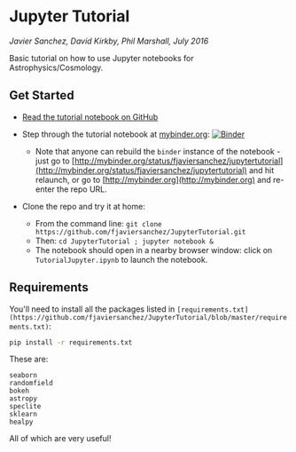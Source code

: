 # Jupyter Tutorial

*Javier Sanchez, David Kirkby, Phil Marshall, July 2016*

Basic tutorial on how to use Jupyter notebooks for Astrophysics/Cosmology.

## Get Started

* [Read the tutorial notebook on GitHub](https://github.com/fjaviersanchez/JupyterTutorial/blob/master/TutorialJupyter.ipynb)

* Step through the tutorial notebook at [mybinder.org](http://mybinder.org/status/fjaviersanchez/jupytertutorial): [![Binder](http://mybinder.org/badge.svg)](http://mybinder.org:/repo/fjaviersanchez/jupytertutorial)
  * Note that anyone can rebuild the `binder` instance of the notebook - just go to [http://mybinder.org/status/fjaviersanchez/jupytertutorial](http://mybinder.org/status/fjaviersanchez/jupytertutorial) and hit relaunch, or go to [http://mybinder.org](http://mybinder.org) and re-enter the repo URL.

* Clone the repo and try it at home:
  * From the command line: `git clone https://github.com/fjaviersanchez/JupyterTutorial.git`
  * Then: `cd JupyterTutorial ; jupyter notebook &`
  * The notebook should open in a nearby browser window: click on `TutorialJupyter.ipynb` to launch the notebook.


## Requirements

You'll need to install all the packages listed in `[requirements.txt](https://github.com/fjaviersanchez/JupyterTutorial/blob/master/requirements.txt)`:
```bash
pip install -r requirements.txt
```
These are:
```
seaborn
randomfield
bokeh
astropy
speclite
sklearn
healpy
```
All of which are very useful!

